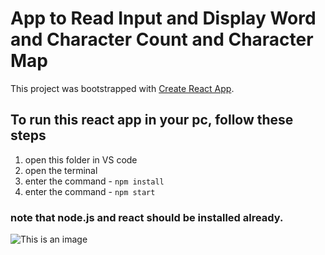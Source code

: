 # App to Read Input and Display Word and Character Count and Character Map

This project was bootstrapped with [Create React App](https://github.com/facebook/create-react-app).

## To run this react app in your pc, follow these steps

1) open this folder in VS code
2) open the terminal
3) enter the command - `npm install`
4) enter the command - `npm start`

### note that node.js and react should be installed already.


![This is an image](https://github.com/eishaarif19/React_Word_-_Char_Counter/blob/657ab6c43851cc3219db8b1ee2f63fe44c23ea1d/display.png)
